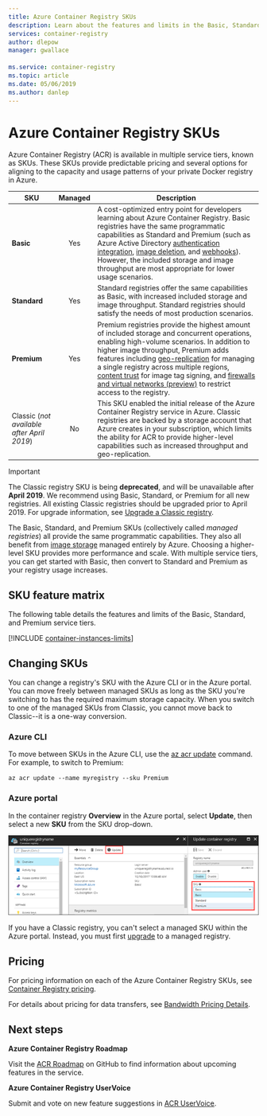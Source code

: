 ```yaml
---
title: Azure Container Registry SKUs
description: Learn about the features and limits in the Basic, Standard, and Premium service tiers (SKUs) of Azure Container Registry.
services: container-registry
author: dlepow
manager: gwallace

ms.service: container-registry
ms.topic: article
ms.date: 05/06/2019
ms.author: danlep
---
```


# Azure Container Registry SKUs

Azure Container Registry (ACR) is available in multiple service tiers, known as SKUs. These SKUs provide predictable pricing and several options for aligning to the capacity and usage patterns of your private Docker registry in Azure.

| SKU | Managed | Description |
| --- | :-------: | ----------- |
| **Basic** | Yes | A cost-optimized entry point for developers learning about Azure Container Registry. Basic registries have the same programmatic capabilities as Standard and Premium (such as Azure Active Directory [authentication integration](container-registry-authentication.md#individual-login-with-azure-ad), [image deletion][container-registry-delete], and [webhooks][container-registry-webhook]). However, the included storage and image throughput are most appropriate for lower usage scenarios. |
| **Standard** | Yes | Standard registries offer the same capabilities as Basic, with increased included storage and image throughput. Standard registries should satisfy the needs of most production scenarios. |
| **Premium** | Yes | Premium registries provide the highest amount of included storage and concurrent operations, enabling high-volume scenarios. In addition to higher image throughput, Premium adds features including [geo-replication][container-registry-geo-replication] for managing a single registry across multiple regions, [content trust](container-registry-content-trust.md) for image tag signing, and [firewalls and virtual networks (preview)](container-registry-vnet.md) to restrict access to the registry. |
|  Classic (*not available after April 2019*) | No | This SKU enabled the initial release of the Azure Container Registry service in Azure. Classic registries are backed by a storage account that Azure creates in your subscription, which limits the ability for ACR to provide higher-level capabilities such as increased throughput and geo-replication. |

> [!IMPORTANT]
> The Classic registry SKU is being **deprecated**, and will be unavailable after **April 2019**. We recommend using Basic, Standard, or Premium for all new registries. All existing Classic registries should be upgraded prior to April 2019. For upgrade information, see [Upgrade a Classic registry][container-registry-upgrade].

The Basic, Standard, and Premium SKUs (collectively called *managed registries*) all provide the same programmatic capabilities. They also all benefit from [image storage][container-registry-storage] managed entirely by Azure. Choosing a higher-level SKU provides more performance and scale. With multiple service tiers, you can get started with Basic, then convert to Standard and Premium as your registry usage increases.

## SKU feature matrix

The following table details the features and limits of the Basic, Standard, and Premium service tiers.

[!INCLUDE [container-instances-limits](../../includes/container-registry-limits.md)]

## Changing SKUs

You can change a registry's SKU with the Azure CLI or in the Azure portal. You can move freely between managed SKUs as long as the SKU you're switching to has the required maximum storage capacity. When you switch to one of the managed SKUs from Classic, you cannot move back to Classic--it is a one-way conversion.

### Azure CLI

To move between SKUs in the Azure CLI, use the [az acr update][az-acr-update] command. For example, to switch to Premium:

```azurecli
az acr update --name myregistry --sku Premium
```

### Azure portal

In the container registry **Overview** in the Azure portal, select **Update**, then select a new **SKU** from the SKU drop-down.

![Update container registry SKU in Azure portal][update-registry-sku]

If you have a Classic registry, you can't select a managed SKU within the Azure portal. Instead, you must first [upgrade][container-registry-upgrade] to a managed registry.

## Pricing

For pricing information on each of the Azure Container Registry SKUs, see [Container Registry pricing][container-registry-pricing].

For details about pricing for data transfers, see [Bandwidth Pricing Details](https://azure.microsoft.com/pricing/details/bandwidth/). 

## Next steps

**Azure Container Registry Roadmap**

Visit the [ACR Roadmap][acr-roadmap] on GitHub to find information about upcoming features in the service.

**Azure Container Registry UserVoice**

Submit and vote on new feature suggestions in [ACR UserVoice][container-registry-uservoice].

<!-- IMAGES -->
[update-registry-sku]: ./media/container-registry-skus/update-registry-sku.png

<!-- LINKS - External -->
[acr-roadmap]: https://aka.ms/acr/roadmap
[container-registry-pricing]: https://azure.microsoft.com/pricing/details/container-registry/
[container-registry-uservoice]: https://feedback.azure.com/forums/903958-azure-container-registry

<!-- LINKS - Internal -->
[az-acr-update]: /cli/azure/acr#az-acr-update
[container-registry-geo-replication]: container-registry-geo-replication.md
[container-registry-upgrade]: container-registry-upgrade.md
[container-registry-storage]: container-registry-storage.md
[container-registry-delete]: container-registry-delete.md
[container-registry-webhook]: container-registry-webhook.md
